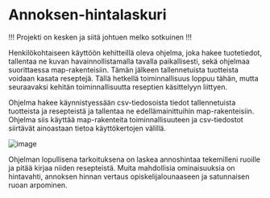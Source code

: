 # Annoksen-hintalaskuri

!!! Projekti on kesken ja siitä johtuen melko sotkuinen !!!


Henkilökohtaiseen käyttöön kehitteillä oleva ohjelma, joka hakee tuotetiedot, tallentaa ne kuvan havainnollistamalla tavalla paikallisesti, sekä ohjelmaa suorittaessa map-rakenteisiin. Tämän jälkeen tallennetuista tuotteista voidaan kasata reseptejä. Tällä hetkellä toiminnallisuus  loppuu tähän, mutta seuraavaksi kehitän toiminnallisuutta reseptien käsittelyyn liittyen.


Ohjelma hakee käynnistyessään csv-tiedosoista tiedot tallennetuista tuotteista ja resepteistä ja tallentaa ne edellämainittuihin map-rakenteisiin. Ohjelma siis käyttää map-rakenteita toiminnallisuuteen ja csv-tiedostot siirtävät ainoastaan tietoa käyttökertojen välillä.

![image](https://github.com/pilvitallennus/annoksen-hintalaskuri/assets/87340153/198e4e28-9e81-4028-9afb-689be9ece61a)


Ohjelman lopullisena tarkoituksena on laskea annoshintaa tekemilleni ruoille ja pitää kirjaa niiden resepteistä. Muita mahdollisia ominaisuuksia on hintavahti, annoksen hinnan vertaus opiskelijalounaaseen ja satunnaisen ruoan arpominen.
